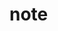 # note

[^1]: panoramica sull’adozione della Generative AI nelle banche italiane
	- **Adozione GenAI**: 88% delle banche con strategia entro il 2025 (38% già operativa).
	- **Sperimentazione**: 69% in fase di test, 60% con progetti AI in produzione
	- **Investimenti**: 80% valuta benefici attesi, 67% considera costi e compliance
	- **ROI atteso**: 75% senza tempistiche precise, 13% prevede ROI entro 1 anno
	- **Strategia "Make or Buy"**: "Make" per studio e gestione rischi (40%), "Buy" per formazione e sviluppo
	- **Partnership**: 54% collabora con BigTech/ICT, future sinergie con Software Vendor (55%) e startup fintech (45%)
	- **Governance AI**: 81% monitora AI, 77% integra GenAI nei team AI/Innovazione, 23% ha un team dedicato.
	- **Skill gap & Formazione**: 57% ha gap in Ethics, Data Science, Testing; 75% investe in change management
[^2]: social, mobile, web 2.0, digital customer experience, business intelligence, architetture aperte, big data, blockchain, tokenizzazione, cloud, multicanalità, fintech, chatbot
[^3]: Le direttive **DORA**, **NIS2**, e il regolamento **AI Act** rappresentano importanti sviluppi normativi che influenzano il settore bancario europeo, in particolare riguardo alla sicurezza informatica e all'uso dell'intelligenza artificiale. Queste direttive hanno un impatto significativo sul settore bancario:
	1. **Sicurezza Informatica**: Le banche devono adottare misure robuste per proteggersi dalle minacce cyber secondo NIS2 e migliorare la loro resilienza digitale con DORA.
	2. **Uso Responsabile dell’IA**: L’AI Act impone requisiti stringenti sull’utilizzo dell’intelligenza artificiale nelle attività bancarie.
	3. **Conformità Normativa**:- È cruciale che le banche si adeguino a tutte queste normative per evitare sanzioni severe ed essere competitive nel mercato europeo.
[^4]: altri talk dell'evento:
		- Giovedì 13 Febbraio 2025
			- Talk: AI e mondo delle professioni: come cambia il ruolo del consulente nel rapporto banca-impresa
			- Fintech, AI e Sistema finanziario: lo stato dell’arte per operatori, imprese e regulators
		- Venerdì 14 Febbraio 2025
			- ⁠Nuove tecnologie, intelligenza artificiale e modelli di business di operatori e imprese
			- **Finanza per lo sviluppo delle imprese, Fintech e AI**
